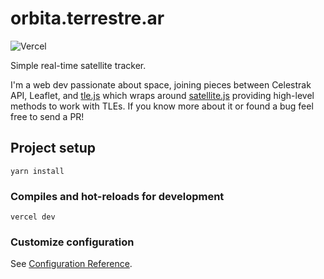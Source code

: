 # orbita.terrestre.ar

![Vercel](https://vercelbadge.vercel.app/api/redraw/groundtrack)

Simple real-time satellite tracker.

I'm a web dev passionate about space, joining pieces between Celestrak API, Leaflet, and [tle.js](https://github.com/davidcalhoun/tle.js) which wraps around [satellite.js](https://github.com/shashwatak/satellite-js) providing high-level methods to work with TLEs. If you know more about it or found a bug feel free to send a PR!

## Project setup
```
yarn install
```

### Compiles and hot-reloads for development
```
vercel dev
```

### Customize configuration
See [Configuration Reference](https://cli.vuejs.org/config/).
